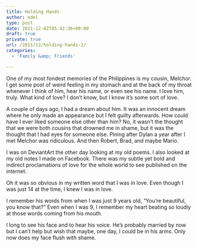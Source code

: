 ```yaml
---
title: Holding Hands
author: edel
type: post
date: 2011-12-02T05:42:36+00:00
draft: true
private: true
url: /2011/12/holding-hands-2/
categories:
  - 'Family &amp; Friends'

---
```

One of my most fondest memories of the Philippines is my cousin, Melchor. I get some post of weird feeling in my stomach and at the back of my throat whenever I think of him, hear his name, or even see his name. I love him, truly. What kind of love? I don&#8217;t know, but I know it&#8217;s some sort of love.

A couple of days ago, I had a dream about him. It was an innocent dream where he only made an appearance but I felt guilty afterwards. How could have I ever liked someone else other than him? No, it wasn&#8217;t the thought that we were both cousins that drowned me in shame, but it was the thought that I had eyes for someone else. Pining after Dylan a year after I met Melchor was ridiculous. And then Robert, Brad, and maybe Mario.

I was on DeviantArt the other day looking at my old poems. I also looked at my old notes I made on Facebook. There was my subtle yet bold and indirect proclamations of love for the whole world to see published on the internet.

Oh it was so obvious in my written word that I was in love. Even though I was just 14 at the time, I knew I was in love.

I remember his words from when I was just 9 years old, &#8220;You&#8217;re beautiful, you know that?&#8221; Even when I was 9, I remember my heart beating so loudly at those words coming from his mouth.

I long to see his face and to hear his voice. He&#8217;s probably married by now but I can&#8217;t help but wish that maybe, one day, I could be in his arms. Only now does my face flush with shame.

<ol class="footnote">
</ol>